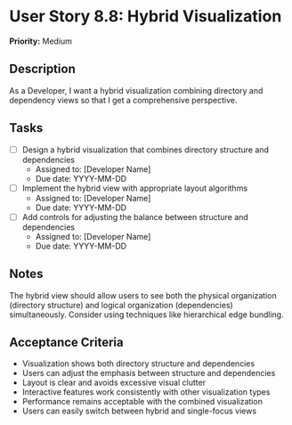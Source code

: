 # User Story 8.8: Hybrid Visualization

**Priority:** Medium

## Description
As a Developer, I want a hybrid visualization combining directory and dependency views so that I get a comprehensive perspective.

## Tasks
- [ ] Design a hybrid visualization that combines directory structure and dependencies
  - Assigned to: [Developer Name]
  - Due date: YYYY-MM-DD
- [ ] Implement the hybrid view with appropriate layout algorithms
  - Assigned to: [Developer Name]
  - Due date: YYYY-MM-DD
- [ ] Add controls for adjusting the balance between structure and dependencies
  - Assigned to: [Developer Name]
  - Due date: YYYY-MM-DD

## Notes
The hybrid view should allow users to see both the physical organization (directory structure) and logical organization (dependencies) simultaneously. Consider using techniques like hierarchical edge bundling.

## Acceptance Criteria
- Visualization shows both directory structure and dependencies
- Users can adjust the emphasis between structure and dependencies
- Layout is clear and avoids excessive visual clutter
- Interactive features work consistently with other visualization types
- Performance remains acceptable with the combined visualization
- Users can easily switch between hybrid and single-focus views